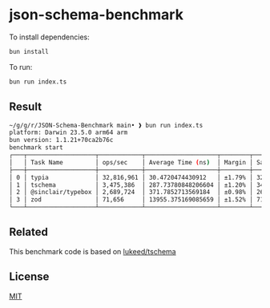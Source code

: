 # json-schema-benchmark

To install dependencies:

```bash
bun install
```

To run:

```bash
bun run index.ts
```

## Result

```sh
~/g/g/r/JSON-Schema-Benchmark main• ❱ bun run index.ts
platform: Darwin 23.5.0 arm64 arm
bun version: 1.1.21+70ca2b76c
benchmark start
┌───┬───────────────────┬────────────┬────────────────────┬────────┬──────────┐
│   │ Task Name         │ ops/sec    │ Average Time (ns)  │ Margin │ Samples  │
├───┼───────────────────┼────────────┼────────────────────┼────────┼──────────┤
│ 0 │ typia             │ 32,816,961 │ 30.4720474430912   │ ±1.79% │ 32816962 │
│ 1 │ tschema           │ 3,475,386  │ 287.73780848206604 │ ±1.20% │ 3475387  │
│ 2 │ @sinclair/typebox │ 2,689,724  │ 371.7852713569184  │ ±0.98% │ 2689725  │
│ 3 │ zod               │ 71,656     │ 13955.375169085659 │ ±1.52% │ 71709    │
└───┴───────────────────┴────────────┴────────────────────┴────────┴──────────┘
```

## Related

This benchmark code is based on [lukeed/tschema](https://github.com/lukeed/tschema)

## License
[MIT](./LICENSE)

